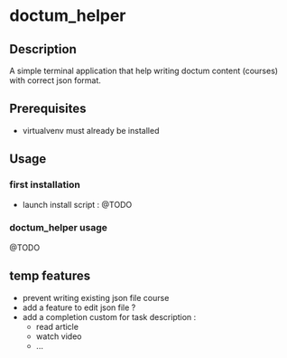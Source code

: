# doctum_helper

## Description

A simple terminal application that help writing doctum content (courses) with correct json format.

## Prerequisites 

- virtualvenv must already be installed

## Usage

### first installation 

- launch install script :
@TODO

### doctum_helper usage

@TODO

## temp features 

- prevent writing existing json file course
- add a feature to edit json file ?
- add a completion custom for task description :
    - read article
    - watch video
    - ...
